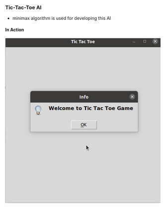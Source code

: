 ### Tic-Tac-Toe AI

* minimax algorithm is used for developing this AI

#### In Action

![](tic_tac_toe.gif)


